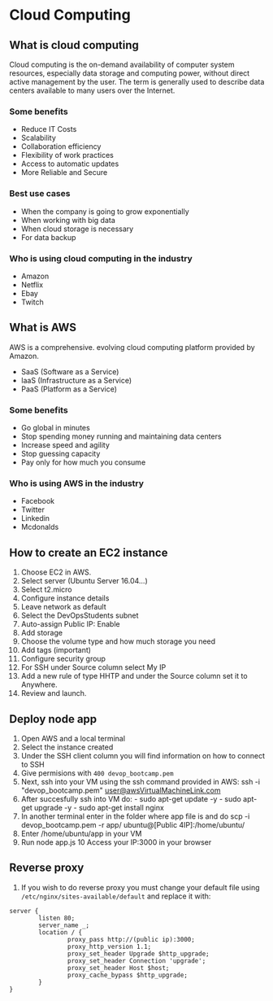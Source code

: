 # Cloud Computing

## What is cloud computing

Cloud computing is the on-demand availability of computer system resources, especially data storage and computing power, without direct active management by the user. The term is generally used to describe data centers available to many users over the Internet.

### Some benefits

- Reduce IT Costs
- Scalability
- Collaboration efficiency
- Flexibility of work practices
- Access to automatic updates
- More Reliable and Secure

### Best use cases

- When the company is going to grow exponentially
- When working with big data
- When cloud storage is necessary
- For data backup

### Who is using cloud computing in the industry

- Amazon
- Netflix
- Ebay
- Twitch

## What is AWS

AWS is a comprehensive. evolving cloud computing platform provided by Amazon.

- SaaS (Software as a Service)
- laaS (Infrastructure as a Service)
- PaaS (Platform as a Service)

### Some benefits

- Go global in minutes
- Stop spending money running and maintaining data centers
- Increase speed and agility
- Stop guessing capacity
- Pay only for how much you consume

### Who is using AWS in the industry

- Facebook
- Twitter
- Linkedin
- Mcdonalds

## How to create an EC2 instance

1. Choose EC2 in AWS.
2. Select server (Ubuntu Server 16.04...)
3. Select t2.micro
4. Configure instance details
5. Leave network as default
6. Select the DevOpsStudents subnet
7. Auto-assign Public IP: Enable
8. Add storage
9. Choose the volume type and how much storage you need
10. Add tags (important)
11. Configure security group
12. For SSH under Source column select My IP
12. Add a new rule of type HHTP and under the Source column set it to Anywhere.
13. Review and launch.

## Deploy node app

1. Open AWS and a local terminal
2. Select the instance created
3. Under the SSH client column you will find information on how to connect to SSH
4. Give permisions with `400 devop_bootcamp.pem`
5. Next, ssh into your VM using the ssh command provided in AWS: ssh -i "devop_bootcamp.pem" user@awsVirtualMachineLink.com
6. After succesfully ssh into VM do:
			- sudo apt-get update -y
			- sudo apt-get upgrade -y
			- sudo apt-get install nginx
7. In another terminal enter in the folder where app file is and do scp -i devop_bootcamp.pem -r app/ ubuntu@[Public 4IP]:/home/ubuntu/
8. Enter /home/ubuntu/app in your VM
9. Run node app.js
10 Access your IP:3000 in your browser

## Reverse proxy

1. If you wish to do reverse proxy you must change your default file using `/etc/nginx/sites-available/default` and replace it with:
```
server {
        listen 80;
        server_name _;
        location / {
                proxy_pass http://(public ip):3000;
                proxy_http_version 1.1;
                proxy_set_header Upgrade $http_upgrade;
                proxy_set_header Connection 'upgrade';
                proxy_set_header Host $host;
                proxy_cache_bypass $http_upgrade;
        }
}
```
